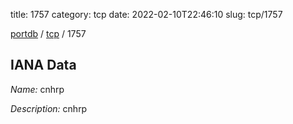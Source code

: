 title: 1757
category: tcp
date: 2022-02-10T22:46:10
slug: tcp/1757

[portdb](/) / [tcp](/category/tcp.html) / 1757


## IANA Data

_Name:_ cnhrp

_Description:_ cnhrp

